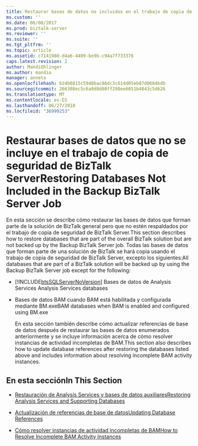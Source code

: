 ```yaml
---
title: Restaurar bases de datos no incluidos en el trabajo de copia de seguridad de BizTalk Server | Microsoft Docs
ms.custom: ''
ms.date: 06/08/2017
ms.prod: biztalk-server
ms.reviewer: ''
ms.suite: ''
ms.tgt_pltfrm: ''
ms.topic: article
ms.assetid: c7141980-d4a6-4409-be9b-c94a7f733376
caps.latest.revision: 2
author: MandiOhlinger
ms.author: mandia
manager: anneta
ms.openlocfilehash: b24b0815c5948bac86dc3c614d05eb87d0684bdb
ms.sourcegitcommit: 266308ec5c6a9d8d80ff298ee6051b4843c5d626
ms.translationtype: MT
ms.contentlocale: es-ES
ms.lasthandoff: 06/27/2018
ms.locfileid: "36999253"
---
```

# <a name="restoring-databases-not-included-in-the-backup-biztalk-server-job"></a><span data-ttu-id="9bd05-102">Restaurar bases de datos que no se incluye en el trabajo de copia de seguridad de BizTalk Server</span><span class="sxs-lookup"><span data-stu-id="9bd05-102">Restoring Databases Not Included in the Backup BizTalk Server Job</span></span>
<span data-ttu-id="9bd05-103">En esta sección se describe cómo restaurar las bases de datos que forman parte de la solución de BizTalk general pero que no estén respaldados por el trabajo de copia de seguridad de BizTalk Server.</span><span class="sxs-lookup"><span data-stu-id="9bd05-103">This section describes how to restore databases that are part of the overall BizTalk solution but are not backed up by the Backup BizTalk Server job.</span></span> <span data-ttu-id="9bd05-104">Todas las bases de datos que forman parte de una solución de BizTalk se hará copia usando el trabajo de copia de seguridad de BizTalk Server, excepto los siguientes:</span><span class="sxs-lookup"><span data-stu-id="9bd05-104">All databases that are part of a BizTalk solution will be backed up by using the Backup BizTalk Server job except for the following:</span></span>  
  
- [!INCLUDE[btsSQLServerNoVersion](../includes/btssqlservernoversion-md.md)]<span data-ttu-id="9bd05-105"> Bases de datos de Analysis Services</span><span class="sxs-lookup"><span data-stu-id="9bd05-105"> Analysis Services databases</span></span>  
  
- <span data-ttu-id="9bd05-106">Bases de datos BAM cuando BAM está habilitada y configurada mediante BM.exe</span><span class="sxs-lookup"><span data-stu-id="9bd05-106">BAM databases when BAM is enabled and configured using BM.exe</span></span>  
  
  <span data-ttu-id="9bd05-107">En esta sección también describe cómo actualizar referencias de base de datos después de restaurar las bases de datos enumerados anteriormente y se incluye información acerca de cómo resolver instancias de actividad incompletas de BAM.</span><span class="sxs-lookup"><span data-stu-id="9bd05-107">This section also describes how to update database references after restoring the databases listed above and includes information about resolving incomplete BAM activity instances.</span></span>  
  
## <a name="in-this-section"></a><span data-ttu-id="9bd05-108">En esta sección</span><span class="sxs-lookup"><span data-stu-id="9bd05-108">In This Section</span></span>  
  
-   [<span data-ttu-id="9bd05-109">Restauración de Analysis Services y bases de datos auxiliares</span><span class="sxs-lookup"><span data-stu-id="9bd05-109">Restoring Analysis Services and Supporting Databases</span></span>](../technical-guides/restoring-analysis-services-and-supporting-databases.md)  
  
-   [<span data-ttu-id="9bd05-110">Actualización de referencias de base de datos</span><span class="sxs-lookup"><span data-stu-id="9bd05-110">Updating Database References</span></span>](../technical-guides/updating-database-references.md)  
  
-   [<span data-ttu-id="9bd05-111">Cómo resolver instancias de actividad incompletas de BAM</span><span class="sxs-lookup"><span data-stu-id="9bd05-111">How to Resolve Incomplete BAM Activity Instances</span></span>](../technical-guides/how-to-resolve-incomplete-bam-activity-instances.md)